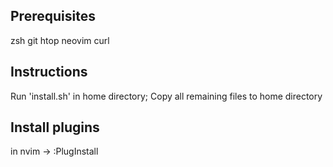 ## Prerequisites
zsh git htop neovim curl

## Instructions
Run 'install.sh' in home directory; Copy all remaining files to home directory

## Install plugins
in nvim -> :PlugInstall
